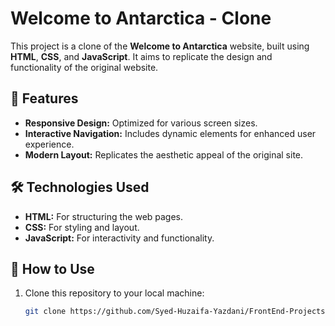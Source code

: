 # Welcome to Antarctica - Clone

This project is a clone of the **Welcome to Antarctica** website, built using **HTML**, **CSS**, and **JavaScript**. It aims to replicate the design and functionality of the original website.

## 🌟 Features
- **Responsive Design:** Optimized for various screen sizes.
- **Interactive Navigation:** Includes dynamic elements for enhanced user experience.
- **Modern Layout:** Replicates the aesthetic appeal of the original site.

## 🛠️ Technologies Used
- **HTML:** For structuring the web pages.
- **CSS:** For styling and layout.
- **JavaScript:** For interactivity and functionality.

## 🚀 How to Use
1. Clone this repository to your local machine:
   ```bash
   git clone https://github.com/Syed-Huzaifa-Yazdani/FrontEnd-Projects.git
